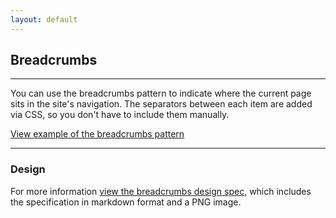 ```yaml
---
layout: default
---
```


## Breadcrumbs

<hr>
You can use the breadcrumbs pattern to indicate where the current page sits in
the site's navigation. The separators between each item are added via CSS, so
you don't have to include them manually.

<a href="/examples/patterns/breadcrumbs/"
    class="js-example">
View example of the breadcrumbs pattern
</a>

<hr />

### Design

For more information [view the breadcrumbs design spec](https://github.com/ubuntudesign/vanilla-design/tree/master/Breadcrumbs), which includes the specification in markdown format and a PNG image.
